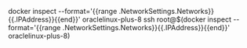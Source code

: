 docker inspect --format='{{range .NetworkSettings.Networks}}{{.IPAddress}}{{end}}' oraclelinux-plus-8
ssh root@$(docker inspect --format='{{range .NetworkSettings.Networks}}{{.IPAddress}}{{end}}' oraclelinux-plus-8)


